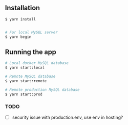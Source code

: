 
## Installation

```bash
$ yarn install


# For local MySQL server
$ yarn begin
```

## Running the app

```bash
# Local docker MySQL database
$ yarn start:local

# Remote MySQL database
$ yarn start:remote

# Remote production MySQL database
$ yarn start:prod
```

### TODO
  - [ ] security issue with production.env, use env in hosting?
